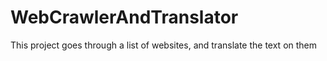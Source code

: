 # WebCrawlerAndTranslator
This project goes through a list of websites, and translate the text on them
